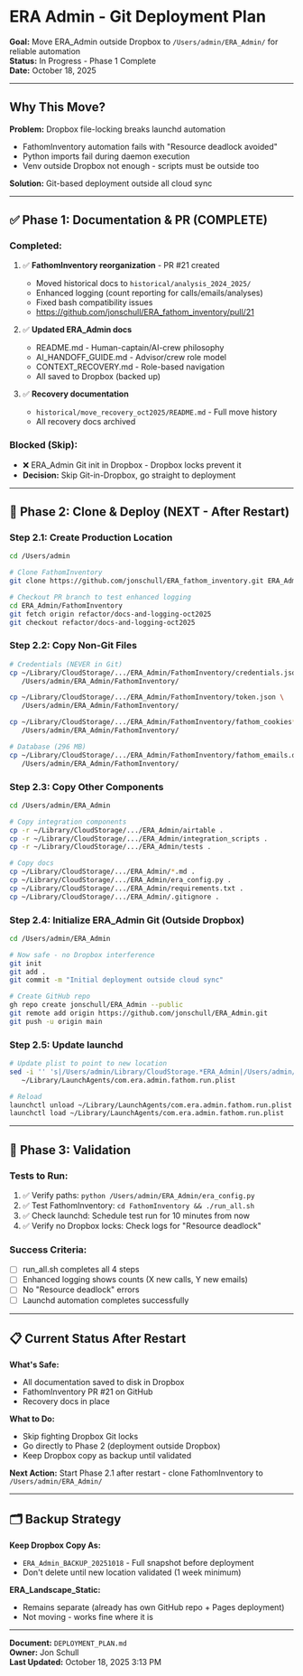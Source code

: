 # ERA Admin - Git Deployment Plan

**Goal:** Move ERA_Admin outside Dropbox to `/Users/admin/ERA_Admin/` for reliable automation  
**Status:** In Progress - Phase 1 Complete  
**Date:** October 18, 2025

---

## Why This Move?

**Problem:** Dropbox file-locking breaks launchd automation
- FathomInventory automation fails with "Resource deadlock avoided"
- Python imports fail during daemon execution
- Venv outside Dropbox not enough - scripts must be outside too

**Solution:** Git-based deployment outside all cloud sync

---

## ✅ Phase 1: Documentation & PR (COMPLETE)

### Completed:
1. ✅ **FathomInventory reorganization** - PR #21 created
   - Moved historical docs to `historical/analysis_2024_2025/`
   - Enhanced logging (count reporting for calls/emails/analyses)
   - Fixed bash compatibility issues
   - https://github.com/jonschull/ERA_fathom_inventory/pull/21

2. ✅ **Updated ERA_Admin docs**
   - README.md - Human-captain/AI-crew philosophy
   - AI_HANDOFF_GUIDE.md - Advisor/crew role model
   - CONTEXT_RECOVERY.md - Role-based navigation
   - All saved to Dropbox (backed up)

3. ✅ **Recovery documentation**
   - `historical/move_recovery_oct2025/README.md` - Full move history
   - All recovery docs archived

### Blocked (Skip):
- ❌ ERA_Admin Git init in Dropbox - Dropbox locks prevent it
- **Decision:** Skip Git-in-Dropbox, go straight to deployment

---

## 🎯 Phase 2: Clone & Deploy (NEXT - After Restart)

### Step 2.1: Create Production Location
```bash
cd /Users/admin

# Clone FathomInventory
git clone https://github.com/jonschull/ERA_fathom_inventory.git ERA_Admin/FathomInventory

# Checkout PR branch to test enhanced logging
cd ERA_Admin/FathomInventory
git fetch origin refactor/docs-and-logging-oct2025
git checkout refactor/docs-and-logging-oct2025
```

### Step 2.2: Copy Non-Git Files
```bash
# Credentials (NEVER in Git)
cp ~/Library/CloudStorage/.../ERA_Admin/FathomInventory/credentials.json \
   /Users/admin/ERA_Admin/FathomInventory/

cp ~/Library/CloudStorage/.../ERA_Admin/FathomInventory/token.json \
   /Users/admin/ERA_Admin/FathomInventory/

cp ~/Library/CloudStorage/.../ERA_Admin/FathomInventory/fathom_cookies*.json \
   /Users/admin/ERA_Admin/FathomInventory/

# Database (296 MB)
cp ~/Library/CloudStorage/.../ERA_Admin/FathomInventory/fathom_emails.db \
   /Users/admin/ERA_Admin/FathomInventory/
```

### Step 2.3: Copy Other Components
```bash
cd /Users/admin/ERA_Admin

# Copy integration components
cp -r ~/Library/CloudStorage/.../ERA_Admin/airtable .
cp -r ~/Library/CloudStorage/.../ERA_Admin/integration_scripts .
cp -r ~/Library/CloudStorage/.../ERA_Admin/tests .

# Copy docs
cp ~/Library/CloudStorage/.../ERA_Admin/*.md .
cp ~/Library/CloudStorage/.../ERA_Admin/era_config.py .
cp ~/Library/CloudStorage/.../ERA_Admin/requirements.txt .
cp ~/Library/CloudStorage/.../ERA_Admin/.gitignore .
```

### Step 2.4: Initialize ERA_Admin Git (Outside Dropbox)
```bash
cd /Users/admin/ERA_Admin

# Now safe - no Dropbox interference
git init
git add .
git commit -m "Initial deployment outside cloud sync"

# Create GitHub repo
gh repo create jonschull/ERA_Admin --public
git remote add origin https://github.com/jonschull/ERA_Admin.git
git push -u origin main
```

### Step 2.5: Update launchd
```bash
# Update plist to point to new location
sed -i '' 's|/Users/admin/Library/CloudStorage.*ERA_Admin|/Users/admin/ERA_Admin|g' \
   ~/Library/LaunchAgents/com.era.admin.fathom.run.plist

# Reload
launchctl unload ~/Library/LaunchAgents/com.era.admin.fathom.run.plist
launchctl load ~/Library/LaunchAgents/com.era.admin.fathom.run.plist
```

---

## 🧪 Phase 3: Validation

### Tests to Run:
1. ✅ Verify paths: `python /Users/admin/ERA_Admin/era_config.py`
2. ✅ Test FathomInventory: `cd FathomInventory && ./run_all.sh`
3. ✅ Check launchd: Schedule test run for 10 minutes from now
4. ✅ Verify no Dropbox locks: Check logs for "Resource deadlock"

### Success Criteria:
- [ ] run_all.sh completes all 4 steps
- [ ] Enhanced logging shows counts (X new calls, Y new emails)
- [ ] No "Resource deadlock" errors
- [ ] Launchd automation completes successfully

---

## 📋 Current Status After Restart

**What's Safe:**
- All documentation saved to disk in Dropbox
- FathomInventory PR #21 on GitHub
- Recovery docs in place

**What to Do:**
- Skip fighting Dropbox Git locks
- Go directly to Phase 2 (deployment outside Dropbox)
- Keep Dropbox copy as backup until validated

**Next Action:**
Start Phase 2.1 after restart - clone FathomInventory to `/Users/admin/ERA_Admin/`

---

## 🗂️ Backup Strategy

**Keep Dropbox Copy As:**
- `ERA_Admin_BACKUP_20251018` - Full snapshot before deployment
- Don't delete until new location validated (1 week minimum)

**ERA_Landscape_Static:**
- Remains separate (already has own GitHub repo + Pages deployment)
- Not moving - works fine where it is

---

**Document:** `DEPLOYMENT_PLAN.md`  
**Owner:** Jon Schull  
**Last Updated:** October 18, 2025 3:13 PM
